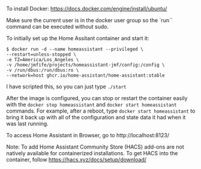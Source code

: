 To install Docker: https://docs.docker.com/engine/install/ubuntu/

Make sure the current user is in the docker user group so the `run`` command can be executed without sudo.

To initially set up the Home Assitant container and start it:

```
$ docker run -d --name homeassistant --privileged \
--restart=unless-stopped \
-e TZ=America/Los_Angeles \
-v /home/jmfife/projects/homeassistant-jmf/config:/config \
-v /run/dbus:/run/dbus:ro \
--network=host ghcr.io/home-assistant/home-assistant:stable
```

I have scripted this, so you can just type `./start`

After the image is configured, you can stop or restart the container easily with the `docker stop homeassistant` and `docker start homeassistant` commands. For example, after a reboot, type `docker start homeassistant` to bring it back up with all of the configuration and state data it had when it was last running.

To access Home Assistant in Browser, go to http://localhost:8123/

Note:  To add Home Assistant Community Store (HACS) add-ons are not natively available for containerized installations. To get HACS into the container, follow https://hacs.xyz/docs/setup/download/




